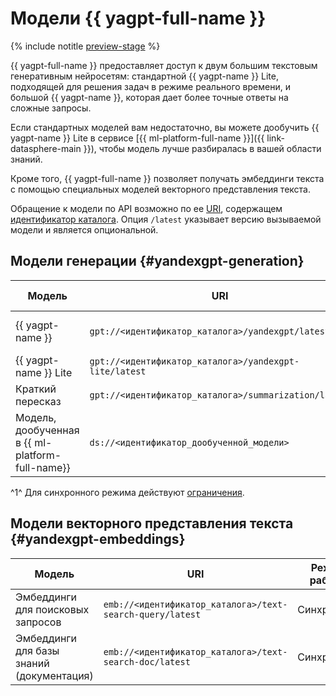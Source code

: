 # Модели {{ yagpt-full-name }}

{% include notitle [preview-stage](../../_includes/yandexgpt/preview.md) %}

{{ yagpt-full-name }} предоставляет доступ к двум большим текстовым генеративным нейросетям: стандартной {{ yagpt-name }} Lite, подходящей для решения задач в режиме реального времени, и большой {{ yagpt-name }}, которая дает более точные ответы на сложные запросы.

Если стандартных моделей вам недостаточно, вы можете дообучить {{ yagpt-name }} Lite в сервисе [{{ ml-platform-full-name }}]({{ link-datasphere-main }}), чтобы модель лучше разбиралась в вашей области знаний. 

Кроме того, {{ yagpt-full-name }} позволяет получать эмбеддинги текста с помощью специальных моделей  векторного представления текста.

Обращение к модели по API возможно по ее [URI](https://ru.wikipedia.org/wiki/URI), содержащем [идентификатор каталога](../../resource-manager/operations/folder/get-id.md). Опция `/latest` указывает версию вызываемой модели и является опциональной. 

## Модели генерации {#yandexgpt-generation}

| Модель | URI | Режим работы |
|---|---|---|
| {{ yagpt-name }} | `gpt://<идентификатор_каталога>/yandexgpt/latest` | Асинхронный, синхронный ^1^ |
| {{ yagpt-name }} Lite | `gpt://<идентификатор_каталога>/yandexgpt-lite/latest` | Асинхронный, синхронный |
| Краткий пересказ | `gpt://<идентификатор_каталога>/summarization/latest` | Синхронный |
| Модель, дообученная в {{ ml-platform-full-name}} | `ds://<идентификатор_дообученной_модели>` | Синхронный |

^1^ Для синхронного режима действуют [ограничения](limits.md).

## Модели векторного представления текста {#yandexgpt-embeddings}

| Модель | URI | Режим работы |
|---|---|---|
| Эмбеддинги для поисковых запросов | `emb://<идентификатор_каталога>/text-search-query/latest` | Синхронный |
| Эмбеддинги для базы знаний (документация) | `emb://<идентификатор_каталога>/text-search-doc/latest` | Синхронный |